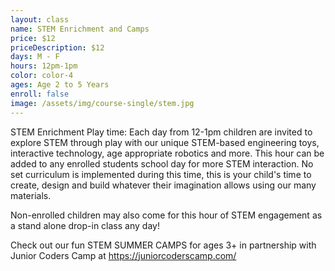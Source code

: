 ```yaml
---
layout: class
name: STEM Enrichment and Camps
price: $12
priceDescription: $12
days: M - F
hours: 12pm-1pm
color: color-4
ages: Age 2 to 5 Years
enroll: false
image: /assets/img/course-single/stem.jpg
---
```


STEM Enrichment Play time: Each day from 12-1pm children are invited to explore STEM through play with our unique STEM-based engineering toys,  interactive technology, age appropriate robotics and more. This hour can be added to any enrolled students school day for more STEM interaction. No set curriculum is implemented during this time, this is your child's time to create, design and build whatever their imagination allows using our many materials. 

Non-enrolled children may also come for this hour of STEM engagement as a stand alone drop-in class any day!

Check out our fun STEM SUMMER CAMPS for ages 3+ in partnership with Junior Coders Camp at https://juniorcoderscamp.com/
